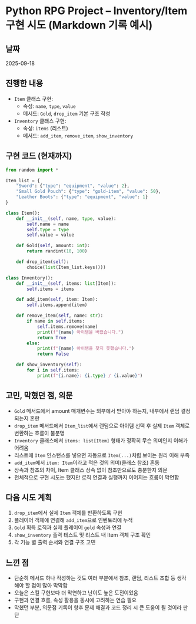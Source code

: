 # Python RPG Project – Inventory/Item 구현 시도 (Markdown 기록 예시)

## 날짜
2025-09-18

## 진행한 내용
- `Item` 클래스 구현:
  - 속성: `name`, `type`, `value`
  - 메서드: `Gold`, `drop_item` 기본 구조 작성
- `Inventory` 클래스 구현:
  - 속성: `items` (리스트)
  - 메서드: `add_item`, `remove_item`, `show_inventory`

## 구현 코드 (현재까지)
```python
from random import *

Item_list = {
    "Sword": {"type": "equipment", "value": 2},
    "Small Gold Pouch": {"type": "gold-item", "value": 50},
    "Leather Boots": {"type": "equipment", "value": 1}
}

class Item():
    def __init__(self, name, type, value):
        self.name = name
        self.type = type
        self.value = value

    def Gold(self, amount: int):
        return randint(10, 100)

    def drop_item(self):
        choice(list(Item_list.keys()))

class Inventory():
    def __init__(self, items: list[Item]):
        self.items = items

    def add_item(self, item: Item):
        self.items.append(item)

    def remove_item(self, name: str):
        if name in self.items:
            self.items.remove(name)
            print(f"{name} 아이템을 버렸습니다.")
            return True
        else:
            print(f"{name} 아이템을 찾지 못했습니다.")
            return False

    def show_inventory(self):
        for i in self.items:
            print(f"{i.name}: {i.type} / {i.value}")
```

## 고민, 막혔던 점, 의문
- `Gold` 메서드에서 amount 매개변수는 외부에서 받아야 하는지, 내부에서 랜덤 결정되는지 혼란
- `drop_item` 메서드에서 `Item_list`에서 랜덤으로 아이템 선택 후 실제 `Item` 객체로 변환하는 흐름이 불분명
- `Inventory` 클래스에서 `items: list[Item]` 형태가 정확히 무슨 의미인지 이해가 어려움
- 리스트에 `Item` 인스턴스를 넣으면 자동으로 `Item(...)`처럼 보이는 원리 이해 부족
- `add_item`에서 `item: Item`이라고 적은 것의 의미(클래스 참조) 혼동
- 상속과 참조의 차이, Item 클래스 상속 없이 참조만으로도 충분한지 의문
- 전체적으로 구현 시도는 했지만 로직 연결과 실행까지 이어지는 흐름이 막연함

## 다음 시도 계획
1. `drop_item`에서 실제 `Item` 객체를 반환하도록 구현
2. 플레이어 객체에 연결해 `add_item`으로 인벤토리에 누적
3. `Gold` 획득 로직과 실제 플레이어 `gold` 속성과 연결
4. `show_inventory` 출력 테스트 및 리스트 내 Item 객체 구조 확인
5. 각 기능 별 출력 순서와 연결 구조 고민

## 느낀 점
- 단순히 메서드 하나 작성하는 것도 여러 부분에서 참조, 랜덤, 리스트 조합 등 생각해야 할 점이 많아 막막함
- 오늘은 스킬 구현보다 더 막연하고 난이도 높은 도전이었음
- 구현과 연결 흐름, 속성 활용을 동시에 고려하는 연습 필요
- 막혔던 부분, 의문점 기록이 향후 문제 해결과 코드 정리 시 큰 도움이 될 것이라 판단

